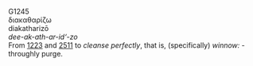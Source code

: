 G1245  
διακαθαρίζω  
diakatharizō  
*dee-ak-ath-ar-id‘-zo*  
From [1223](g1223) and [2511](g2511) to *cleanse* *perfectly*, that is,
(specifically) *winnow:* - throughly purge.  
